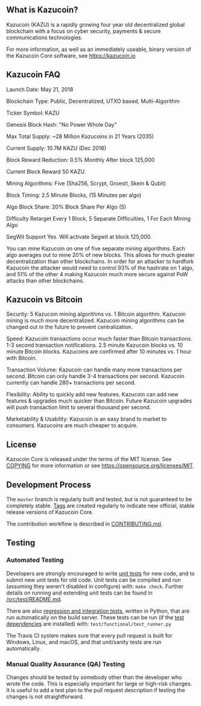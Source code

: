 What is Kazucoin?
----------------

Kazucoin (KAZU) is a rapidly growing four year old decentralized global blockchain with a focus on cyber security, payments & secure communications technologies.

For more information, as well as an immediately useable, binary version of
the Kazucoin Core software, see https://kazucoin.io

Kazucoin FAQ
-------------
Launch Date: May 21, 2018

Blockchain Type: Public, Decentralized, UTXO based, Multi-Algorithm

Ticker Symbol: KAZU

Genesis Block Hash: "No Power Whole Day"

Max Total Supply: ~28 Million Kazucoins in 21 Years (2035)

Current Supply: 10.7M KAZU (Dec 2018)

Block Reward Reduction: 0.5% Monthly After block 125,000

Current Block Reward 50 KAZU

Mining Algorithms: Five (Sha256, Scrypt, Groestl, Skein & Qubit)

Block Timing: 2.5 Minute Blocks, (15 Minutes per algo)

Algo Block Share: 20% Block Share Per Algo (5)

Difficulty Retarget Every 1 Block, 5 Separate Difficulties, 1 For Each Mining Algo

SegWit Support Yes. Will activate Segwit at block 125,000. 

You can mine Kazucoin on one of five separate mining algorithms. Each algo averages out to mine 20% of new blocks. This allows for much greater decentralization than other blockchains. In order for an attacker to hardfork Kazucoin the attacker would need to control 93% of the hashrate on 1 algo, and 51% of the other 4 making Kazucoin much more secure against PoW attacks than other blockchains.

Kazucoin vs Bitcoin
-------------------

Security: 5 Kazucoin mining algorithms vs. 1 Bitcoin algorithm.
Kazucoin mining is much more decentralized.
Kazucoin mining algorithms can be changed out in the future to prevent centralization.

Speed:  Kazucoin transactions occur much faster than Bitcoin transactions.
1-3 second transaction notifications.
2.5 minute Kazucoin blocks vs. 10 minute Bitcoin blocks.
Kazucoins are confirmed after 10 minutes vs. 1 hour with Bitcoin.

Transaction Volume: Kazucoin can handle many more transactions per second.
Bitcoin can only handle 3-4 transactions per second.
Kazucoin currently can handle 280+ transactions per second.

Flexibility: Ability to quickly add new features.
Kazucoin can add new features & upgrades much quicker than Bitcoin.
Future Kazucoin upgrades will push transaction limit to several thousand per second.

Marketability & Usability: Kazucoin is an easy brand to market to consumers.
Kazucoins are much cheaper to acquire.

License
-------

Kazucoin Core is released under the terms of the MIT license. See [COPYING](COPYING) for more
information or see https://opensource.org/licenses/MIT.

Development Process
-------------------

The `master` branch is regularly built and tested, but is not guaranteed to be
completely stable. [Tags](https://github.com/kazucoin/kazucoin/tags) are created
regularly to indicate new official, stable release versions of Kazucoin Core.

The contribution workflow is described in [CONTRIBUTING.md](CONTRIBUTING.md).

Testing
-------

### Automated Testing

Developers are strongly encouraged to write [unit tests](src/test/README.md) for new code, and to
submit new unit tests for old code. Unit tests can be compiled and run
(assuming they weren't disabled in configure) with: `make check`. Further details on running
and extending unit tests can be found in [/src/test/README.md](/src/test/README.md).

There are also [regression and integration tests](/test), written
in Python, that are run automatically on the build server.
These tests can be run (if the [test dependencies](/test) are installed) with: `test/functional/test_runner.py`

The Travis CI system makes sure that every pull request is built for Windows, Linux, and macOS, and that unit/sanity tests are run automatically.

### Manual Quality Assurance (QA) Testing

Changes should be tested by somebody other than the developer who wrote the
code. This is especially important for large or high-risk changes. It is useful
to add a test plan to the pull request description if testing the changes is
not straightforward.


